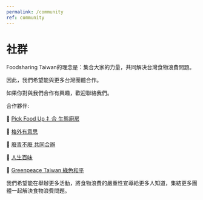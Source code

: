 ```yaml
---
permalink: /community
ref: community
---
```


# 社群

Foodsharing Taiwan的理念是：集合大家的力量，共同解決台灣食物浪費問題。

因此，我們希望能與更多台灣團體合作。

如果你對與我們合作有興趣，歡迎聯絡我們。

合作夥伴:

🍉 [Pick Food Up 扌合 生態廚房](https://www.facebook.com/pickfoodup/)

🍉 [格外有意思](https://www.facebook.com/ProjectOffGrades/)

🍉 [廢青不廢 共同合辦](https://www.facebook.com/TWZeroWasteYouth/)

🍉 [人生百味](https://www.facebook.com/Do.you.a.flavor/)

🍉 [Greenpeace Taiwan 綠色和平](http://www.greenpeace.org/taiwan/zh/)

我們希望能在舉辦更多活動，將食物浪費的嚴重性宣導給更多人知道，集結更多團體一起解決食物浪費問題。

